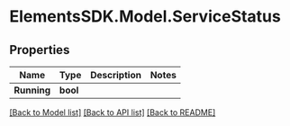 # ElementsSDK.Model.ServiceStatus

## Properties

Name | Type | Description | Notes
------------ | ------------- | ------------- | -------------
**Running** | **bool** |  | 

[[Back to Model list]](../#documentation-for-models) [[Back to API list]](../#documentation-for-api-endpoints) [[Back to README]](../)

